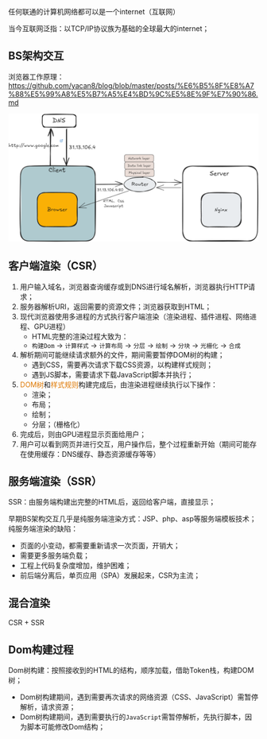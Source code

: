 任何联通的计算机网络都可以是一个internet（互联网）

当今互联网泛指：以TCP/IP协议族为基础的全球最大的internet；

## BS架构交互

浏览器工作原理： https://github.com/yacan8/blog/blob/master/posts/%E6%B5%8F%E8%A7%88%E5%99%A8%E5%B7%A5%E4%BD%9C%E5%8E%9F%E7%90%86.md

![](../images/01-CS-Basics-BS.png)

## 客户端渲染（CSR）

1. 用户输入域名，浏览器查询缓存或到DNS进行域名解析，浏览器执行HTTP请求；
2. 服务器解析URI，返回需要的资源文件；浏览器获取到HTML；
3. 现代浏览器使用多进程的方式执行客户端渲染（渲染进程、插件进程、网络进程、GPU进程）
	- HTML完整的渲染过程大致为：
	- `构建Dom` -> `计算样式` -> `计算布局` -> `分层` -> `绘制` -> `分块` -> `光栅化` -> `合成`
4. 解析期间可能继续请求额外的文件，期间需要暂停DOM树的构建；
	- 遇到CSS，需要再次请求下载CSS资源，以构建样式规则；
	- 遇到JS脚本，需要请求下载JavaScript脚本并执行；
5. <font color="#de7802">DOM树</font>和<font color="#de7802">样式规则</font>构建完成后，由渲染进程继续执行以下操作：
	- 渲染；
	- 布局；
	- 绘制；
	- 分层；（栅格化）
6. 完成后，则由GPU进程显示页面给用户；
7. 用户可以看到网页并进行交互，用户操作后，整个过程重新开始（期间可能存在使用缓存：DNS缓存、静态资源缓存等等）

## 服务端渲染（SSR）

SSR：由服务端构建出完整的HTML后，返回给客户端，直接显示；

早期BS架构交互几乎是纯服务端渲染方式：JSP、php、asp等服务端模板技术；
纯服务端渲染的缺陷：
- 页面的小变动，都需要重新请求一次页面，开销大；
- 需要更多服务端负载；
- 工程上代码复杂度增加，维护困难；
- 前后端分离后，单页应用（SPA）发展起来，CSR为主流；


## 混合渲染

CSR + SSR


## Dom构建过程

Dom树构建：按照接收到的HTML的结构，顺序加载，借助Token栈，构建DOM树；
- Dom树构建期间，遇到需要再次请求的网络资源（CSS、JavaScript）需暂停解析，请求资源；
- Dom树构建期间，遇到需要执行的`JavaScript`需暂停解析，先执行脚本，因为脚本可能修改Dom结构；



